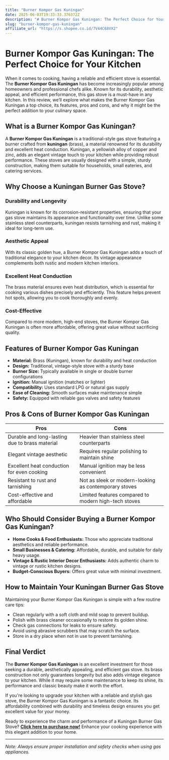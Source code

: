 ```yaml
---
title: "Burner Kompor Gas Kuningan"
date: 2025-06-03T19:33:33.376372Z
description: "# Burner Kompor Gas Kuningan: The Perfect Choice for Your Kitchen..."
slug: "burner-kompor-gas-kuningan"
affiliate_url: "https://s.shopee.co.id/7V44C68VX2"
---
```

# Burner Kompor Gas Kuningan: The Perfect Choice for Your Kitchen

When it comes to cooking, having a reliable and efficient stove is essential. The **Burner Kompor Gas Kuningan** has become increasingly popular among homeowners and professional chefs alike. Known for its durability, aesthetic appeal, and efficient performance, this gas stove is a must-have in any kitchen. In this review, we’ll explore what makes the Burner Kompor Gas Kuningan a top choice, its features, pros and cons, and why it might be the perfect addition to your culinary space.

## What is a Burner Kompor Gas Kuningan?

A **Burner Kompor Gas Kuningan** is a traditional-style gas stove featuring a burner crafted from **kuningan** (brass), a material renowned for its durability and excellent heat conduction. Kuningan, a yellowish alloy of copper and zinc, adds an elegant vintage touch to your kitchen while providing robust performance. These stoves are usually designed with a simple, sturdy construction, making them suitable for households, small eateries, and catering services.

## Why Choose a Kuningan Burner Gas Stove?

### Durability and Longevity

Kuningan is known for its corrosion-resistant properties, ensuring that your gas stove maintains its appearance and functionality over time. Unlike some stainless steel counterparts, kuningan resists tarnishing and rust, making it ideal for long-term use.

### Aesthetic Appeal

With its classic golden hue, a Burner Kompor Gas Kuningan adds a touch of traditional elegance to your kitchen decor. Its vintage appearance complements both rustic and modern kitchen interiors.

### Excellent Heat Conduction

The brass material ensures even heat distribution, which is essential for cooking various dishes precisely and efficiently. This feature helps prevent hot spots, allowing you to cook thoroughly and evenly.

### Cost-Effective

Compared to more modern, high-end stoves, the Burner Kompor Gas Kuningan is often more affordable, offering great value without sacrificing quality.

## Features of Burner Kompor Gas Kuningan

- **Material:** Brass (Kuningan), known for durability and heat conduction
- **Design:** Traditional, vintage-style stove with a sturdy base
- **Burner Size:** Typically available in single or double burner configurations
- **Ignition:** Manual ignition (matches or lighter)
- **Compatibility:** Uses standard LPG or natural gas supply
- **Ease of Cleaning:** Smooth surfaces make maintenance simple
- **Safety:** Equipped with reliable gas valves and safety features

## Pros & Cons of Burner Kompor Gas Kuningan

| **Pros** | **Cons** |
| --- | --- |
| Durable and long-lasting due to brass material | Heavier than stainless steel counterparts |
| Elegant vintage aesthetic | Requires regular polishing to maintain shine |
| Excellent heat conduction for even cooking | Manual ignition may be less convenient |
| Resistant to rust and tarnishing | Not as sleek or modern-looking as contemporary stoves |
| Cost-effective and affordable | Limited features compared to modern high-tech stoves |

## Who Should Consider Buying a Burner Kompor Gas Kuningan?

- **Home Cooks & Food Enthusiasts:** Those who appreciate traditional aesthetics and reliable performance.
- **Small Businesses & Catering:** Affordable, durable, and suitable for daily heavy usage.
- **Vintage & Rustic Interior Decor Enthusiasts:** Adds authentic charm to vintage or rustic kitchen designs.
- **Budget-Conscious Buyers:** Offers great value with minimal investment.

## How to Maintain Your Kuningan Burner Gas Stove

Maintaining your Burner Kompor Gas Kuningan is simple with a few routine care tips:

- Clean regularly with a soft cloth and mild soap to prevent buildup.
- Polish with brass cleaner occasionally to restore its golden shine.
- Check gas connections for leaks to ensure safety.
- Avoid using abrasive scrubbers that may scratch the surface.
- Store in a dry place when not in use to prevent tarnishing.

## Final Verdict

The **Burner Kompor Gas Kuningan** is an excellent investment for those seeking a durable, aesthetically appealing, and efficient gas stove. Its brass construction not only guarantees longevity but also adds vintage elegance to your kitchen. While it may require some maintenance to keep its shine, its performance and classic beauty make it worth the effort.

If you're looking to upgrade your kitchen with a reliable and stylish gas stove, the Burner Kompor Gas Kuningan is a fantastic choice. Its affordability combined with durability and timeless design ensures you get excellent value for your money.

Ready to experience the charm and performance of a Kuningan Burner Gas Stove? **[Click here to purchase now!](https://s.shopee.co.id/7V44C68VX2)** Enhance your cooking experience with this elegant addition to your home.

---

*Note: Always ensure proper installation and safety checks when using gas appliances.*